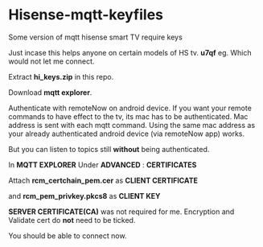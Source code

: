 # Hisense-mqtt-keyfiles
Some version of mqtt hisense smart TV require keys

Just incase this helps anyone on certain models of HS tv. **u7qf** eg. Which would not let me connect.

Extract **hi_keys.zip** in this repo.

Download **mqtt explorer**.

Authenticate with remoteNow on android device.  If you want your remote commands to have effect to the tv, its mac has to be authenticated.
Mac address is sent with each mqtt command.  Using the same mac address as your already authenticated android device (via remoteNow app) works.

But you can listen to topics still **without** being authenticated.

In **MQTT EXPLORER**
Under **ADVANCED** : **CERTIFICATES**

Attach **rcm_certchain_pem.cer** as **CLIENT CERTIFICATE**

and **rcm_pem_privkey.pkcs8** as **CLIENT KEY**

**SERVER CERTIFICATE(CA)** was not required for me. Encryption and Validate cert do **not** need to be ticked.

You should be able to connect now.
